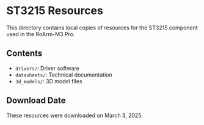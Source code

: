 # ST3215 Resources

This directory contains local copies of resources for the ST3215 component used in the RoArm-M3 Pro.

## Contents

- `drivers/`: Driver software
- `datasheets/`: Technical documentation
- `3d_models/`: 3D model files

## Download Date

These resources were downloaded on March 3, 2025.
